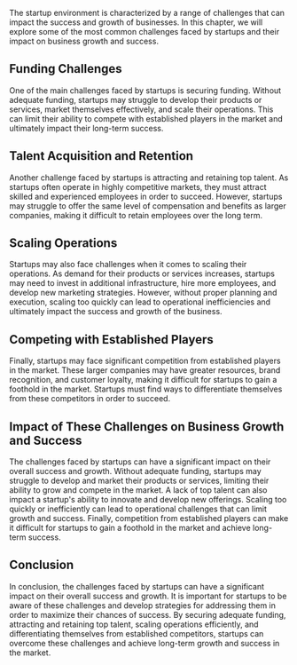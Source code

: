 
The startup environment is characterized by a range of challenges that can impact the success and growth of businesses. In this chapter, we will explore some of the most common challenges faced by startups and their impact on business growth and success.

Funding Challenges
------------------

One of the main challenges faced by startups is securing funding. Without adequate funding, startups may struggle to develop their products or services, market themselves effectively, and scale their operations. This can limit their ability to compete with established players in the market and ultimately impact their long-term success.

Talent Acquisition and Retention
--------------------------------

Another challenge faced by startups is attracting and retaining top talent. As startups often operate in highly competitive markets, they must attract skilled and experienced employees in order to succeed. However, startups may struggle to offer the same level of compensation and benefits as larger companies, making it difficult to retain employees over the long term.

Scaling Operations
------------------

Startups may also face challenges when it comes to scaling their operations. As demand for their products or services increases, startups may need to invest in additional infrastructure, hire more employees, and develop new marketing strategies. However, without proper planning and execution, scaling too quickly can lead to operational inefficiencies and ultimately impact the success and growth of the business.

Competing with Established Players
----------------------------------

Finally, startups may face significant competition from established players in the market. These larger companies may have greater resources, brand recognition, and customer loyalty, making it difficult for startups to gain a foothold in the market. Startups must find ways to differentiate themselves from these competitors in order to succeed.

Impact of These Challenges on Business Growth and Success
---------------------------------------------------------

The challenges faced by startups can have a significant impact on their overall success and growth. Without adequate funding, startups may struggle to develop and market their products or services, limiting their ability to grow and compete in the market. A lack of top talent can also impact a startup's ability to innovate and develop new offerings. Scaling too quickly or inefficiently can lead to operational challenges that can limit growth and success. Finally, competition from established players can make it difficult for startups to gain a foothold in the market and achieve long-term success.

Conclusion
----------

In conclusion, the challenges faced by startups can have a significant impact on their overall success and growth. It is important for startups to be aware of these challenges and develop strategies for addressing them in order to maximize their chances of success. By securing adequate funding, attracting and retaining top talent, scaling operations efficiently, and differentiating themselves from established competitors, startups can overcome these challenges and achieve long-term growth and success in the market.
